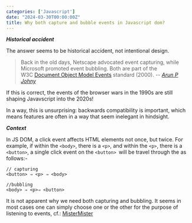 ```yaml
---
categories: ['Javascript']
date: "2024-03-30T00:00:00Z"
title: Why both capture and bubble events in Javascript dom?
---
```


***Historical accident***

The answer seems to be historical accident, not intentional design.

>Back in the old days, Netscape advocated event capturing, while Microsoft promoted event bubbling. Both are part of the W3C [Document Object Model Events](http://www.w3.org/TR/DOM-Level-2-Events/events.html) standard (2000).
>-- <cite>[Arun P Johny](https://stackoverflow.com/questions/4616694/what-is-event-bubbling-and-capturing)</cite>


If this is correct, the events of the browser wars in the 1990s are still shaping Javavscript into the 2020s!

In a way, this is unsurprising: backwards compatibility is important, which means features are often in a way that seem inelegant in hindsight.

**_Context_**

In JS DOM, a click event affects HTML elements not once, but twice. For example, if within the `<body>`, there is a `<p>`, and within the `<p>`, there is a `<button>`, a single click event on the `<button> `will be travel through the <body> as follows:-

```
// capturing
<button> ⇒ <p> ⇒ <body> 

//bubbling
<body> ⇒ <p>⇒ <button>

```

It is not apparent why we need both capturing and bubbling. It seems in most cases one can simply choose one or the other for the purpose of listening to events, cf.: [MisterMister](https://stackoverflow.com/questions/2661199/event-capturing-vs-event-bubbling)
